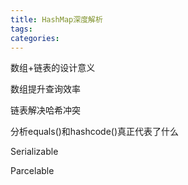 ```yaml
---
title: HashMap深度解析
tags:
categories:
---
```


数组+链表的设计意义

数组提升查询效率

链表解决哈希冲突

分析equals()和hashcode()真正代表了什么

Serializable

Parcelable